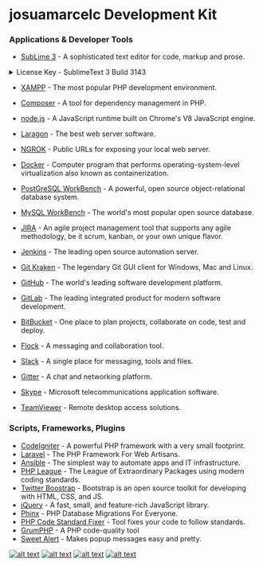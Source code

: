 # josuamarcelc Development Kit

### Applications & Developer Tools

* [SubLime 3] - A sophisticated text editor for code, markup and prose.
<details>
<summary>License Key - SublimeText 3 Build 3143</summary>
<p>
ZYNGA INC.
50 User License
EA7E-811825
927BA117 84C9300F 4A0CCBC4 34A56B44
985E4562 59F2B63B CCCFF92F 0E646B83
0FD6487D 1507AE29 9CC4F9F5 0A6F32E3
0343D868 C18E2CD5 27641A71 25475648
309705B3 E468DDC4 1B766A18 7952D28C
E627DDBA 960A2153 69A2D98A C87C0607
45DC6049 8C04EC29 D18DFA40 442C680B
1342224D 44D90641 33A3B9F2 46AADB8F
</p>
</details>

* [XAMPP] - The most popular PHP development environment.
* [Composer] - A tool for dependency management in PHP.
* [node.js] - A JavaScript runtime built on Chrome's V8 JavaScript engine.
* [Laragon] - The best web server software.
* [NGROK] - Public URLs for exposing your local web server.
* [Docker] - Computer program that performs operating-system-level virtualization also known as containerization.
* [PostGreSQL WorkBench] - A powerful, open source object-relational database system.
* [MySQL WorkBench] - The world's most popular open source database.
* [JIRA] - An agile project management tool that supports any agile methodology, be it scrum, kanban, or your own unique flavor.
* [Jenkins] - The leading open source automation server.


* [Git Kraken] - The legendary Git GUI client for Windows, Mac and Linux.
* [GitHub] - The world's leading software development platform.
* [GitLab] - The leading integrated product for modern software development.
* [BitBucket] - One place to plan projects, collaborate on code, test and deploy.
* [Flock] - A messaging and collaboration tool.
* [Slack] - A single place for messaging, tools and files.
* [Gitter] - A chat and networking platform.
* [Skype] - Microsoft telecommunications application software.
* [TeamViewer] - Remote desktop access solutions.


### Scripts, Frameworks, Plugins
* [CodeIgniter] - A powerful PHP framework with a very small footprint.
* [Laravel] - The PHP Framework For Web Artisans.
* [Ansible] - The simplest way to automate apps and IT infrastructure.
* [PHP League] - The League of Extraordinary Packages using modern coding standards.
* [Twitter Boostrap] - Bootstrap is an open source toolkit for developing with HTML, CSS, and JS.
* [jQuery] - A fast, small, and feature-rich JavaScript library.
* [Phinx] - PHP Database Migrations For Everyone.
* [PHP Code Standard Fixer] - Tool fixes your code to follow standards.
* [GrumPHP] - A PHP code-quality tool
* [Sweet Alert] - Makes popup messages easy and pretty.


[![alt text][1.1]][1]
[![alt text][2.1]][2]
[![alt text][3.1]][3]
[![alt text][6.1]][6]

[1.1]: http://i.imgur.com/tXSoThF.png (twitter icon with padding)
[2.1]: http://i.imgur.com/P3YfQoD.png (facebook icon with padding)
[3.1]: http://i.imgur.com/yCsTjba.png (google plus icon with padding)
[6.1]: http://i.imgur.com/0o48UoR.png (github icon with padding)

[1]: http://www.twitter.com/josuamarcelc
[2]: http://www.facebook.com/JMCorp
[3]: https://plus.google.com/+JosuaMarcelC
[6]: http://www.github.com/josuamarcelc

    
   [CodeIgniter]: <https://codeigniter.com/>
   [Laravel]: <https://laravel.com/>
   [Ansible]: <https://www.ansible.com/>
   [PHP League]: <https://thephpleague.com/>
   [Twitter Boostrap]: <https://getbootstrap.com/>
   [jQuery]: <https://jquery.com/>
   [Phinx]: <https://phinx.org/>
   [PHP Code Standard Fixer]: <https://github.com/FriendsOfPHP/PHP-CS-Fixer#php-coding-standards-fixer>
   [GrumPHP]: <https://github.com/phpro/grumphp>
   [Sweet Alert]: <https://sweetalert2.github.io/>
   [Sublime 3]: <https://www.sublimetext.com/>
   [XAMPP]: <https://www.apachefriends.org/>
   [Composer]: <https://getcomposer.org/>
   [node.js]: <https://nodejs.org/en/>
   [Laragon]: <https://laragon.org/>
   [NGROK]: <https://ngrok.com/>
   [Docker]: <https://www.docker.com/>
   [Flock]: <https://flock.com/>
   [Slack]: <https://slack.com/>
   [Gitter]: <https://gitter.im/>
   [Skype]: <https://www.skype.com/en/>
   [TeamViewer]: <https://www.teamviewer.com/en/>
   [PostGreSQL WorkBench]: <https://data36.com/install-sql-workbench-postgresql/>
   [MySQL WorkBench]: <https://www.mysql.com/products/workbench/>
   [JIRA]: <https://www.atlassian.com/software/jira>
   [Git Kraken]: <https://www.gitkraken.com/>
   [GitHub]: <https://github.com/>
   [GitLab]: <https://gitlab.com/>
   [BitBucket]: <https://bitbucket.org/>
   [Jenkins]: <https://jenkins.io/>